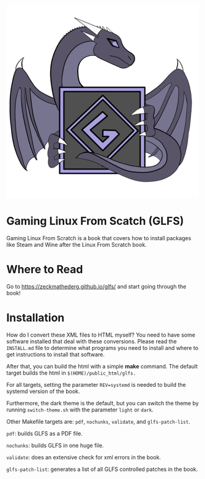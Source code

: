 ![image](images/glfs-logo.png)

# Gaming Linux From Scatch (GLFS)

Gaming Linux From Scratch is a book that covers how to install packages
like Steam and Wine after the Linux From Scratch book.

# Where to Read

Go to https://zeckmathederg.github.io/glfs/ and start going through the book!

# Installation

How do I convert these XML files to HTML myself? You need to have some software
installed that deal with these conversions. Please read the `INSTALL.md` file to
determine what programs you need to install and where to get instructions to
install that software.

After that, you can build the html with a simple **make** command.
The default target builds the html in `$(HOME)/public_html/glfs.`

For all targets, setting the parameter `REV=systemd` is needed to build the
systemd version of the book.

Furthermore, the dark theme is the default, but you can switch the theme by
running `switch-theme.sh` with the parameter `light` or `dark`.

Other Makefile targets are: `pdf`, `nochunks`, `validate`, and `glfs-patch-list`.

`pdf`: builds GLFS as a PDF file.

`nochunks`: builds GLFS in one huge file.

`validate`:  does an extensive check for xml errors in the book.

`glfs-patch-list`: generates a list of all GLFS controlled patches in the book.
